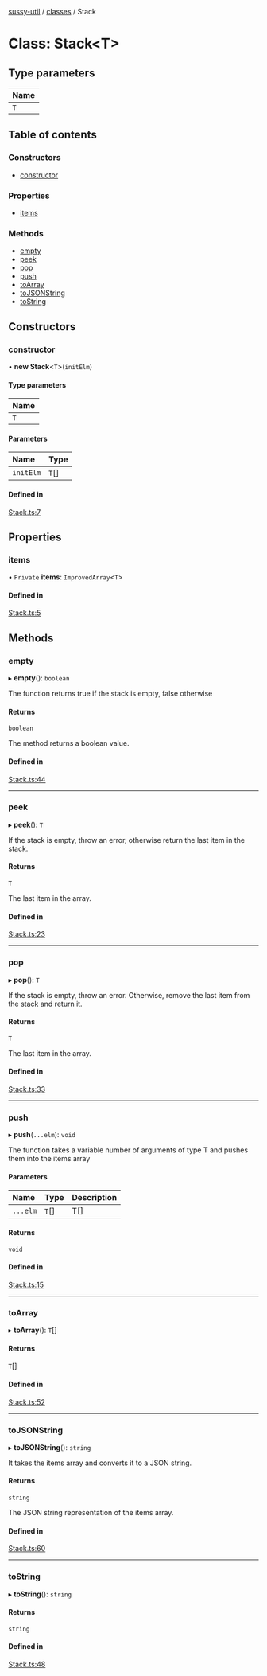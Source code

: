 [sussy-util](../README.md) / [classes](./README.md) / Stack

# Class: Stack<T\>

## Type parameters

| Name |
| :------ |
| `T` |

## Table of contents

### Constructors

- [constructor](Stack.md#constructor)

### Properties

- [items](Stack.md#items)

### Methods

- [empty](Stack.md#empty)
- [peek](Stack.md#peek)
- [pop](Stack.md#pop)
- [push](Stack.md#push)
- [toArray](Stack.md#toarray)
- [toJSONString](Stack.md#tojsonstring)
- [toString](Stack.md#tostring)

## Constructors

### constructor

• **new Stack**<`T`\>(`initElm`)

#### Type parameters

| Name |
| :------ |
| `T` |

#### Parameters

| Name | Type |
| :------ | :------ |
| `initElm` | `T`[] |

#### Defined in

[Stack.ts:7](https://github.com/roteKlaue/SussyUtilMadeByMe/blob/b66779f/src/Classes/Stack.ts#L7)

## Properties

### items

• `Private` **items**: `ImprovedArray`<`T`\>

#### Defined in

[Stack.ts:5](https://github.com/roteKlaue/SussyUtilMadeByMe/blob/b66779f/src/Classes/Stack.ts#L5)

## Methods

### empty

▸ **empty**(): `boolean`

The function returns true if the stack is empty, false otherwise

#### Returns

`boolean`

The method returns a boolean value.

#### Defined in

[Stack.ts:44](https://github.com/roteKlaue/SussyUtilMadeByMe/blob/b66779f/src/Classes/Stack.ts#L44)

___

### peek

▸ **peek**(): `T`

If the stack is empty, throw an error, otherwise return the last item in the stack.

#### Returns

`T`

The last item in the array.

#### Defined in

[Stack.ts:23](https://github.com/roteKlaue/SussyUtilMadeByMe/blob/b66779f/src/Classes/Stack.ts#L23)

___

### pop

▸ **pop**(): `T`

If the stack is empty, throw an error. Otherwise, remove the last item from the stack and return
it.

#### Returns

`T`

The last item in the array.

#### Defined in

[Stack.ts:33](https://github.com/roteKlaue/SussyUtilMadeByMe/blob/b66779f/src/Classes/Stack.ts#L33)

___

### push

▸ **push**(`...elm`): `void`

The function takes a variable number of arguments of type T and pushes them into the items array

#### Parameters

| Name | Type | Description |
| :------ | :------ | :------ |
| `...elm` | `T`[] | T[] |

#### Returns

`void`

#### Defined in

[Stack.ts:15](https://github.com/roteKlaue/SussyUtilMadeByMe/blob/b66779f/src/Classes/Stack.ts#L15)

___

### toArray

▸ **toArray**(): `T`[]

#### Returns

`T`[]

#### Defined in

[Stack.ts:52](https://github.com/roteKlaue/SussyUtilMadeByMe/blob/b66779f/src/Classes/Stack.ts#L52)

___

### toJSONString

▸ **toJSONString**(): `string`

It takes the items array and converts it to a JSON string.

#### Returns

`string`

The JSON string representation of the items array.

#### Defined in

[Stack.ts:60](https://github.com/roteKlaue/SussyUtilMadeByMe/blob/b66779f/src/Classes/Stack.ts#L60)

___

### toString

▸ **toString**(): `string`

#### Returns

`string`

#### Defined in

[Stack.ts:48](https://github.com/roteKlaue/SussyUtilMadeByMe/blob/b66779f/src/Classes/Stack.ts#L48)
